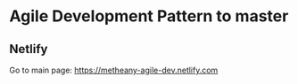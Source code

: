 # Agile Development Pattern to master

## Netlify
Go to main page: https://metheany-agile-dev.netlify.com